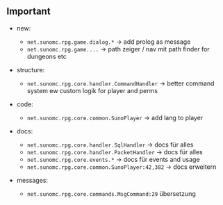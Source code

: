 ## Important

- new:
    - `net.sunomc.rpg.game.dialog.*` -> add prolog as message
    - `net.sunomc.rpg.game....` -> path zeiger / nav mit path finder for dungeons etc

- structure:
    - `net.sunomc.rpg.core.handler.CommandHandler` -> better command system ew custom logik for player and perms

- code:
    - `net.sunomc.rpg.core.common.SunoPlayer` -> add lang to player

- docs:
    - `net.sunomc.rpg.core.handler.SqlHandler` -> docs für alles
    - `net.sunomc.rpg.core.handler.PacketHandler` -> docs für alles
    - `net.sunomc.rpg.core.events.*` -> docs für events and usage
    - `net.sunomc.rpg.core.common.SunoPlayer:42,382` -> docs erweitern

- messages:
    - `net.sunomc.rpg.core.commands.MsgCommand:29` übersetzung